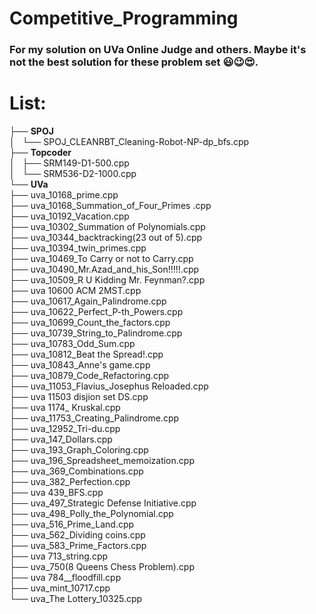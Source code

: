 # Competitive_Programming

### For my solution on UVa Online Judge and others. Maybe it's not the best solution for these problem set :smiley::wink::heart_eyes:.

# List:

├── **SPOJ**<br>
│   └── SPOJ_CLEANRBT_Cleaning-Robot-NP-dp_bfs.cpp<br/>
├── **Topcoder**<br/>
│   ├── SRM149-D1-500.cpp<br>
│   └── SRM536-D2-1000.cpp<br>
└── **UVa**<br>
    ├── uva_10168_prime.cpp<br>
    ├── uva_10168_Summation_of_Four_Primes .cpp<br>
    ├── uva_10192_Vacation.cpp<br>
    ├── uva_10302_Summation of Polynomials.cpp<br>
    ├── uva_10344_backtracking(23 out of 5).cpp<br>
    ├── uva_10394_twin_primes.cpp<br>
    ├── uva_10469_To Carry or not to Carry.cpp<br>
    ├── uva_10490_Mr.Azad_and_his_Son!!!!!.cpp<br>
    ├── uva_10509_R U Kidding Mr. Feynman?.cpp<br>
    ├── uva 10600 ACM 2MST.cpp<br>
    ├── uva_10617_Again_Palindrome.cpp<br>
    ├── uva_10622_Perfect_P-th_Powers.cpp<br>
    ├── uva_10699_Count_the_factors.cpp<br/>
    ├── uva_10739_String_to_Palindrome.cpp<br>
    ├── uva_10783_Odd_Sum.cpp<br>
    ├── uva_10812_Beat the Spread!.cpp<br>
    ├── uva_10843_Anne's game.cpp<br>
    ├── uva_10879_Code_Refactoring.cpp<br>
    ├── uva_11053_Flavius_Josephus Reloaded.cpp<br>
    ├── uva 11503 disjion set DS.cpp<br>
    ├── uva 1174_ Kruskal.cpp<br>
    ├── uva_11753_Creating_Palindrome.cpp<br>
    ├── uva_12952_Tri-du.cpp<br>
    ├── uva_147_Dollars.cpp<br>
    ├── uva_193_Graph_Coloring.cpp<br>
    ├── uva_196_Spreadsheet_memoization.cpp<br>
    ├── uva_369_Combinations.cpp<br>
    ├── uva_382_Perfection.cpp<br>
    ├── uva 439_BFS.cpp<br>
    ├── uva_497_Strategic Defense Initiative.cpp<br>
    ├── uva_498_Polly_the_Polynomial.cpp<br>
    ├── uva_516_Prime_Land.cpp<br>
    ├── uva_562_Dividing coins.cpp<br>
    ├── uva_583_Prime_Factors.cpp<br>
    ├── uva 713_string.cpp<br>
    ├── uva_750(8 Queens Chess Problem).cpp<br>
    ├── uva 784__floodfill.cpp<br>
    ├── uva_mint_10717.cpp<br>
    └── uva_The Lottery_10325.cpp<br>
